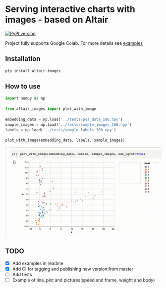 # Serving interactive charts with images - based on Altair
[![PyPI version](https://badge.fury.io/py/altair-images.svg)](https://pypi.org/project/altair-images/)

Project fully supports Google Colab. For more details see [examples](examples/examples.ipynb)

## Installation
```sh
pip install altair-images
```

## How to use
```python
import numpy as np

from altair_images import plot_with_image

embedding_data = np.load('../tests/pca_data_100.npy')
sample_images = np.load('../tests/sample_images_100.npy')
labels = np.load('../tests/sample_labels_100.npy')

plot_with_image(embedding_data, labels, sample_images)
```

![Fashion MNIST embeddings](https://raw.githubusercontent.com/lc0/altair-images/master/altair-images.gif)

## TODO
- [x] Add examples in readme
- [x] Add CI for tagging and publishing new version from master
- [ ] Add tests
- [ ] Example of line_plot and pictures(speed and frame, weight and body)
